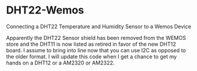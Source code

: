 # DHT22-Wemos
Connecting a DHT22 Temperature and Humidity Sensor to a Wemos Device


Apparently the DHT22 Sensor shield has been removed from the WEMOS store and the DHT11 is now listed as retired in favor of the new DHT12 board. I assume to bring into line now that you can use I2C as opposed to the older format. I will update this code when I get a chance to get my hands on a DHT12 or a AM2320 or AM2322.
